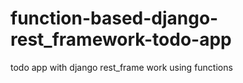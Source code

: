 # function-based-django-rest_framework-todo-app
todo app with django rest_frame work using functions
